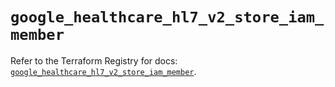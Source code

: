 # `google_healthcare_hl7_v2_store_iam_member`

Refer to the Terraform Registry for docs: [`google_healthcare_hl7_v2_store_iam_member`](https://registry.terraform.io/providers/hashicorp/google-beta/5.37.0/docs/resources/google_healthcare_hl7_v2_store_iam_member).
